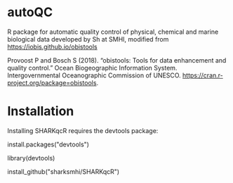 # autoQC

R package for automatic quality control of physical, chemical and marine biological data developed by Sh at SMHI, modified from https://iobis.github.io/obistools

Provoost P and Bosch S (2018). “obistools: Tools for data enhancement and quality control.” Ocean Biogeographic Information System. Intergovernmental Oceanographic Commission of UNESCO. https://cran.r-project.org/package=obistools.

# Installation
Installing SHARKqcR requires the devtools package:

install.packages("devtools")

library(devtools)

install_github("sharksmhi/SHARKqcR")
